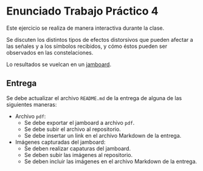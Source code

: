 # Enunciado Trabajo Práctico 4

Este ejercicio se realiza de manera interactiva durante la clase.

Se discuten los distintos tipos de efectos distorsivos que pueden afectar
a las señales y a los símbolos recibidos, y cómo éstos pueden ser observados
en las constelaciones.

Lo resultados se vuelcan en un
[jamboard](https://jamboard.google.com/d/15HYWykJaYJ3uIS60Nc6WTPq-GqJ3d7EDixbJeXWxZbA/edit?usp=sharing).

## Entrega

Se debe actualizar el archivo `README.md` de la entrega de alguna de las
siguientes maneras:
- Archivo `pdf`:
    - Se debe exportar el jamboard a  archivo `pdf`.
    - Se debe subir el archivo al repositorio.
    - Se debe insertar un link en el archivo Markdown de la entrega.
- Imágenes capturadas del jamboard:
    - Se deben realizar capaturas del jamboard.
    - Se deben subir las imágenes al repositorio.
    - Se deben incluir las imágenes en el archivo Markdown de la entrega.

